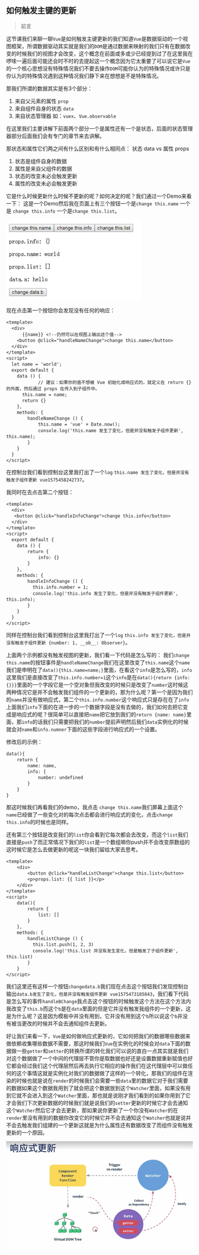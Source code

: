## 如何触发主键的更新

> 前言 

这节课我们来聊一聊`Vue`是如何触发主键更新的我们知道`Vue`是数据驱动的一个视图框架，所谓数据驱动其实就是我们的`DOM`是通过数据来映射的我们只有在数据改变的时候我们的视图才会改变，这个概念在前面或多或少已经提到过了在这里我在啰嗦一遍后面可能还会时不时的去提起这一个概念因为它太重要了可以说它是`Vue`的一个核心思想没有特殊情况我们不要去操作`DOM`可能你认为的特殊情况或许只是你认为的特殊情况遇到这种情况我们静下来在想想是不是特殊情况。

那我们所谓的数据其实是有3个部分：
1. 来自父元素的属性 `prop`
2. 来自组件自身的状态 `data`
3. 来自状态管理器 如：`vuex`、`Vue.observable`

在这里我们主要讲解下前面两个部分一个是属性还有一个是状态，后面的状态管理器部分后面我们会有专门的章节来去讲解。

那状态和属性它们两之间有什么区别和有什么相同点：
状态 data vs 属性 props
1. 状态是组件自身的数据
2. 属性是来自父组件的数据
3. 状态的改变未必会触发更新
4. 属性的改变未必会触发更新

它是什么时候更新什么时候不更新的呢？如何决定的呢？我们通过一个Demo来看一下：
这是一个Demo然后我在页面上有三个按钮一个是`change this.name` 一个是 `change this.info` 一个是`change this.list`。

![image](https://raw.githubusercontent.com/zhangh-design/vue-examples/master/08%20%E5%A6%82%E4%BD%95%E8%A7%A6%E5%8F%91%E7%BB%84%E4%BB%B6%E7%9A%84%E6%9B%B4%E6%96%B0/3.jpg)

现在点击第一个按钮你会发现没有任何的响应：

```
<template>
  <div>
	  {{name}} <!--仍然可以在视图上输出这个值-->
    <button @click="handleNameChange">change this.name</button>
  </div>
</template>
<script>
  let name = 'world';
  export default {
    data () {
			// 建议：如果你的值不想被 Vue 初始化成响应式的，就定义在 return {} 的外面，然后通过 props 在传入到子组件中。
      this.name = name;
      return {}
    },
    methods: {
        handleNameChange () {
            this.name = 'vue' + Date.now();
            console.log('this.name 发生了变化，但是并没有触发子组件更新', this.name);
        }
    }
  }
</script>
```
在控制台我们看到控制台这里我打出了一个`log` `this.name 发生了变化，但是并没有触发子组件更新 vue1575458242737`。

我同时在去点击第二个按钮：

```
<template>
  <div>
   <button @click="handleInfoChange">change this.info</button>
  </div>
</template>
<script>
  export default {
    data () {
        return {
            info: {}
        }
    },
    methods: {
        handleInfoChange () {
          this.info.number = 1;
          console.log('this.info 发生了变化，但是并没有触发子组件更新', this.info);
        }
    }
  }
</script>
```
同样在控制台我们看到控制台这里我打出了一个`log` `this.info 发生了变化，但是并没有触发子组件更新 {number: 1, __ob__: Observer}`。

上面两个示例都没有触发视图的更新，我们看一下代码是怎么写的：
我们`change this.name`的按钮事件是`handleNameChange`我们在这里改变了`this.name`这个`name`我们是申明在了`data(){this.name=name;}`里面，在看这个`info`是怎么写的，`info`这里我们是直接改变了`this.info.number=1`这个`info`是在`data(){return {info: {}}}`里面的一个字段它是一个空对象但我改变的时候只是改变了`number`这时候这两种情况它是并不会触发我们组件的一个更新的，那为什么呢？第一个是因为我们的`name`并没有做响应式，第二个`this.info.number`这个响应式只是存在在了`info`上面我们`info`下面的在进一步的一个数据字段是没有去做的，我们如何去把它变成是响应式的呢？很简单可以直接把`name`把它放到我们的`return {name: name}`里面，那`info`的话我们只需要把我们的`number`提前声明然后我们`data`实例化的时候就会对`name`和`info.numner`下面的这些字段进行响应式的一个设置。

修改后的示例：
```
data(){
    return {
        name: name,
        info: {
            number: undefined
        }
    }
}
```
那这时候我们再看我们的demo，我点击 `change this.name`我们屏幕上面这个`name`已经做了一些变化对的每次点击都会进行响应式的变化，点击`change this.info`的时候也是同样。

还有第三个按钮是改变我们的`list`你会看到它每次都会去改变，而这个`list`我们直接是`push`了而正常情况下我们的`list`是一个数组嘛你push并不会改变原数组的这时候它是怎么去做更新的呢这一块我们留给大家去思考。

```
<template>
    <div>
        <button @click="handleListChange">change this.list</button>
        <p>props.list: {{ list }}</p>
    </div>
</template>
<script>
    data(){
        return {
            list: []
        }
    },
    methods: {
        handleListChange () {
          this.list.push(1, 2, 3)
          console.log('this.list 并没有发生变化，但是触发了子组件更新', this.list)
        }
    }
</script>
```

我们这里还有这样一个按钮`changedata.b`我们现在点击这个按钮我们发现控制台输出`data.b发生了变化，但是并没有触发组件更新 vue1575473185843`，我们看下代码是怎么写的事件`handleBChange`我点击这个按钮的时候触发这个方法在这个方法内我改变了`this.b`而这个`b`是在`data`里面的但是它并没有触发我组件的一个更新，这是为什么呢？这是因为模板中并没有用到，它并没有用到这个`b`所以说这个`b`并没有被当更改的时候并不会去通知组件去更新。


好让我们来看一下，`Vue`是如何做响应式更新的，它如何把我们的数据哪些数据来做依赖收集哪些数据不需要，那这时候我们`Vue`在实例化的时候会对`data`下面的数据做一些`getter`和`setter`的转换所谓的转化我们可以说的直白一点其实就是我们对这个数据做了一个中间的代理层不管你是取数据也好还是设置数据重新赋值也好它都会经过我们这个代理层然后再去执行它相应的操作我们在这代理层中可以做任何的这个事情这就是实例化对我们的数据做了这样的一个转化，那我们的组件在渲染的时候也就是说在`render`的时候我们会需要一些`data`里的数据它对于我们需要的数据如果这个数据我用到了就会把这个数据放到这个`Watcher`里面，如果没有用到它就不会进入到这个`Watcher`里面，那也就是说刚才我们看到的如果你用到了它才会我们下次更新数据的时候我们就是说我们的`setter`更新的时候它才会去通知这个`Watcher`然后它才会去更新，那如果说你更新了一个你没有`Watcher`的在`render`里没有用到的数据你改变它的时候它并不会去通知这个`Watcher`也就是说并不会去触发我们组建的一个更新这就是为什么属性还有数据改变了而组件没有触发更新的一个原因。

![image](https://raw.githubusercontent.com/zhangh-design/vue-examples/master/08%20%E5%A6%82%E4%BD%95%E8%A7%A6%E5%8F%91%E7%BB%84%E4%BB%B6%E7%9A%84%E6%9B%B4%E6%96%B0/1.jpg)







